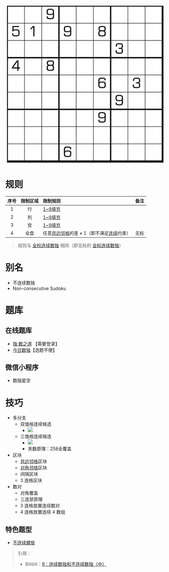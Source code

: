 ![](../../../../../../images/sudoku/不连续数独.png)

# 规则

| 序号  | 限制区域 | 限制规则                       | 备注  |
|:---:|:----:|:---------------------------|:---:|
|  1  |  行   | [1~9填充]                    |     |
|  2  |  列   | [1~9填充]                    |     |
|  3  |  宫   | [1~9填充]                    |     |
|  4  |  全盘  | 任意[共边邻格]的差 ≠ 1（即不满足[连续]约束） | 无标  |

> 规则与 [全标连续数独] 相同（即无标的 [全标连续数独]）

# 别名

- 不连续数独
- Non-consecutive Sudoku

# 题库

## 在线题库

- [独·数之道](http://www.sudokufans.org.cn/lx/game.index.php?type=nc) 【需要登录】
- [今日数独]【选题不便】

## 微信小程序

- 数独星空

# 技巧

- 多分支
    - 双值格连续候选
        - ![](https://i0.hdslb.com/bfs/article/a5d06c7396a5aa0f246a1c8b2bd95a497552d619.png@567w_567h_progressive.webp)
    - 三值格连续候选
        - ![](https://i0.hdslb.com/bfs/article/62f95660d3152dd75a1c777bc7bedb04e56a199d.png@567w_567h_progressive.webp)
        - 夹数原理：258全覆盖
- 区块
    - [共边邻格]区块
    - [对角邻格]区块
    - 间隔区块
    - 3 连格区块
- 数对
    - 对角覆盖
    - 三连禁原理
    - 3 连格放置连续数对
    - 4 连格放置连续 4 数组

## 特色题型

- [不连续螺旋](不连续螺旋.md)

> 引用：
> - Bilibili：[9：连续数独和不连续数独（中）](https://www.bilibili.com/read/cv10137783)

[全标连续数独]: 全标连续数独.md

[1~9填充]: ../../../../../../rules.md#1~9填充

[连续]: ../../../../../../rules.md#连续

[共边邻格]: ../../../../../../rules.md#共边邻格

[对角邻格]: ../../../../../../rules.md#对角邻格

[今日数独]: https://cn.sudoku.today/g-non-consecutive-sudoku/
